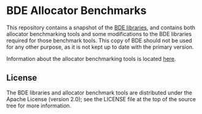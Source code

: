BDE Allocator Benchmarks
===
This repository contains a snapshot of the [BDE libraries](http://github.com/bloomberg/bde), and contains both allocator benchmarking tools and some modifications to the BDE libraries required
for those benchmark tools. This copy of BDE should not be used for any other purpose, as it is not kept up to date with the primary version.

Information about the allocator benchmarking tools is located [here](benchmarks/allocators).

License
---
The BDE libraries and allocator benchmark tools are distributed under the Apache License (version 2.0); see the LICENSE file at the top of the source tree for more information.
